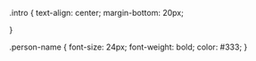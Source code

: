 .intro {
text-align: center;
margin-bottom: 20px;

}

.person-name {
font-size: 24px;
font-weight: bold;
color: #333;
}

